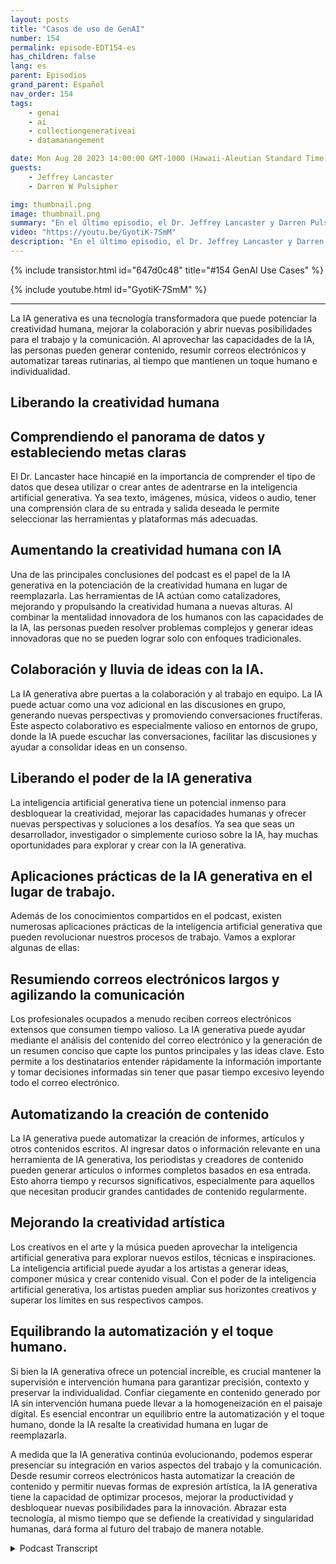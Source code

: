 ```yaml
---
layout: posts
title: "Casos de uso de GenAI"
number: 154
permalink: episode-EDT154-es
has_children: false
lang: es
parent: Episodios
grand_parent: Español
nav_order: 154
tags:
    - genai
    - ai
    - collectiongenerativeai
    - datamanangement

date: Mon Aug 28 2023 14:00:00 GMT-1000 (Hawaii-Aleutian Standard Time)
guests:
    - Jeffrey Lancaster
    - Darren W Pulsipher

img: thumbnail.png
image: thumbnail.png
summary: "En el último episodio, el Dr. Jeffrey Lancaster y Darren Pulsipher profundizan en los casos prácticos de uso de la IA generativa y cómo puede liberar la creatividad humana en varios campos."
video: "https://youtu.be/GyotiK-7SmM"
description: "En el último episodio, el Dr. Jeffrey Lancaster y Darren Pulsipher profundizan en los casos prácticos de uso de la IA generativa y cómo puede liberar la creatividad humana en varios campos."
---
```


<div>
{% include transistor.html id="647d0c48" title="#154 GenAI Use Cases" %}

{% include youtube.html id="GyotiK-7SmM" %}
</div>

---

La IA generativa es una tecnología transformadora que puede potenciar la creatividad humana, mejorar la colaboración y abrir nuevas posibilidades para el trabajo y la comunicación. Al aprovechar las capacidades de la IA, las personas pueden generar contenido, resumir correos electrónicos y automatizar tareas rutinarias, al tiempo que mantienen un toque humano e individualidad.

## Liberando la creatividad humana

## Comprendiendo el panorama de datos y estableciendo metas claras

El Dr. Lancaster hace hincapié en la importancia de comprender el tipo de datos que desea utilizar o crear antes de adentrarse en la inteligencia artificial generativa. Ya sea texto, imágenes, música, videos o audio, tener una comprensión clara de su entrada y salida deseada le permite seleccionar las herramientas y plataformas más adecuadas.

## Aumentando la creatividad humana con IA

Una de las principales conclusiones del podcast es el papel de la IA generativa en la potenciación de la creatividad humana en lugar de reemplazarla. Las herramientas de IA actúan como catalizadores, mejorando y propulsando la creatividad humana a nuevas alturas. Al combinar la mentalidad innovadora de los humanos con las capacidades de la IA, las personas pueden resolver problemas complejos y generar ideas innovadoras que no se pueden lograr solo con enfoques tradicionales.

## Colaboración y lluvia de ideas con la IA.

La IA generativa abre puertas a la colaboración y al trabajo en equipo. La IA puede actuar como una voz adicional en las discusiones en grupo, generando nuevas perspectivas y promoviendo conversaciones fructíferas. Este aspecto colaborativo es especialmente valioso en entornos de grupo, donde la IA puede escuchar las conversaciones, facilitar las discusiones y ayudar a consolidar ideas en un consenso.

## Liberando el poder de la IA generativa

La inteligencia artificial generativa tiene un potencial inmenso para desbloquear la creatividad, mejorar las capacidades humanas y ofrecer nuevas perspectivas y soluciones a los desafíos. Ya sea que seas un desarrollador, investigador o simplemente curioso sobre la IA, hay muchas oportunidades para explorar y crear con la IA generativa.

## Aplicaciones prácticas de la IA generativa en el lugar de trabajo.

Además de los conocimientos compartidos en el podcast, existen numerosas aplicaciones prácticas de la inteligencia artificial generativa que pueden revolucionar nuestros procesos de trabajo. Vamos a explorar algunas de ellas:

## Resumiendo correos electrónicos largos y agilizando la comunicación

Los profesionales ocupados a menudo reciben correos electrónicos extensos que consumen tiempo valioso. La IA generativa puede ayudar mediante el análisis del contenido del correo electrónico y la generación de un resumen conciso que capte los puntos principales y las ideas clave. Esto permite a los destinatarios entender rápidamente la información importante y tomar decisiones informadas sin tener que pasar tiempo excesivo leyendo todo el correo electrónico.

## Automatizando la creación de contenido

La IA generativa puede automatizar la creación de informes, artículos y otros contenidos escritos. Al ingresar datos o información relevante en una herramienta de IA generativa, los periodistas y creadores de contenido pueden generar artículos o informes completos basados en esa entrada. Esto ahorra tiempo y recursos significativos, especialmente para aquellos que necesitan producir grandes cantidades de contenido regularmente.

## Mejorando la creatividad artística

Los creativos en el arte y la música pueden aprovechar la inteligencia artificial generativa para explorar nuevos estilos, técnicas e inspiraciones. La inteligencia artificial puede ayudar a los artistas a generar ideas, componer música y crear contenido visual. Con el poder de la inteligencia artificial generativa, los artistas pueden ampliar sus horizontes creativos y superar los límites en sus respectivos campos.

## Equilibrando la automatización y el toque humano.

Si bien la IA generativa ofrece un potencial increíble, es crucial mantener la supervisión e intervención humana para garantizar precisión, contexto y preservar la individualidad. Confiar ciegamente en contenido generado por IA sin intervención humana puede llevar a la homogeneización en el paisaje digital. Es esencial encontrar un equilibrio entre la automatización y el toque humano, donde la IA resalte la creatividad humana en lugar de reemplazarla.

A medida que la IA generativa continúa evolucionando, podemos esperar presenciar su integración en varios aspectos del trabajo y la comunicación. Desde resumir correos electrónicos hasta automatizar la creación de contenido y permitir nuevas formas de expresión artística, la IA generativa tiene la capacidad de optimizar procesos, mejorar la productividad y desbloquear nuevas posibilidades para la innovación. Abrazar esta tecnología, al mismo tiempo que se defiende la creatividad y singularidad humanas, dará forma al futuro del trabajo de manera notable.



<details>
<summary> Podcast Transcript </summary>

<p></p>

</details>
